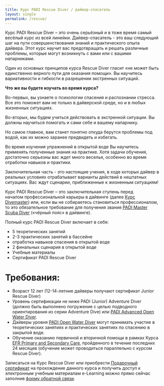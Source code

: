 ```yaml
---
title: Курс PADI Rescue Diver / дайвер-спасатель
layout: single
permalink: /rescue/
---
```


Курс PADI Rescue Diver – это очень серьёзный и в тоже время самый весёлый курс из всей линейки. Дайвер-спасатель - это ваш следующий шаг на пути совершенствования знаний и практического опыта дайвера. Этот курс научит вас предотвращать и решать различные проблемы, которые могут возникнуть с вами или с вашими напарниками.

Один из основных принципов курса Rescue Diver гласит «не может быть единственно верного пути для оказания помощи». Вы научитесь вариативности и гибкости в разрешении экстренных ситуаций.

**Что же вы будете изучать во время курса?**

Во-первых, вы узнаете о психологии спасения и распознании стресса. Все это поможет вам не только в дайверской среде, но и в любых жизненных ситуациях.

Во-вторых, мы будем учиться действовать в экстренной ситуации. Вы должны научиться помогать и сами себе и вашему напарнику.

Но самое главное, вам станет понятно откуда берутся проблемы под водой, как их можно заранее предвидеть и избегать.

Во время изучения упражнений в открытой воде Вы научитесь применять полученные знания на практике. Хотя задачи обучения, достаточно серьезны вас ждет много веселья, особенно во время отработки навыков и практики.

Заключительная часть - это настоящие учения, в ходе которых дайвер в реальных условиях отрабатывает варианты действий в нештатных ситуациях. Вас ждут сценарии, приближенные к жизненным ситуациям!

Курс PADI Rescue Diver – это заключительная ступень перед началом профессиональной карьеры в дайвинге (далее [Курс Divemaster](/divemaster)) или, если вы не собираетесь становиться профессионалом, то это обязательное требование для получения звания [PADI Master Scuba Diver](/master-scuba) («чёрный пояс» в дайвинге).


Полный курс PADI Rescue Diver включает в себя:
* 5 теоретических занятий
* 2-3 практических занятий в бассейне
* отработка навыков спасения в открытой воде
* 2 финальных сценария в открытой воде
* Учебные материалы
* Сертификат PADI Rescue Diver

# Требования:
* Возраст 12 лет (12-14-летние дайверы получают сертификат Junior Rescue Diver) 
* Уровень сертификации не ниже PADI (Junior) Adventure Diver (должно быть выполнено погружение с целью подводного ориентирования из серии Adventure Dive) или [PADI Advanced Open Water Diver](/aowd). 
* Дайверы уровня [PADI Open Water Diver](/owd) могут принимать участие в теоретических занятиях и практических занятиях по спасению в закрытой воде. 
* Обучение оказанию первичной и вторичной помощи в рамках Курса [EFR Primary and Secondary Care](/efr), пройденного в течение последних 24 месяцев (обучение может проводиться параллельно с курсом Rescue Diver).

Записаться на Курс Rescue Diver или приобрести [Подарочный сертификат](/gifts) на прохождение данного курса и получить доступ к электронным учебным материалам e-Learning можно прямо сейчас заполнив [форму обратной связи](/feedback).